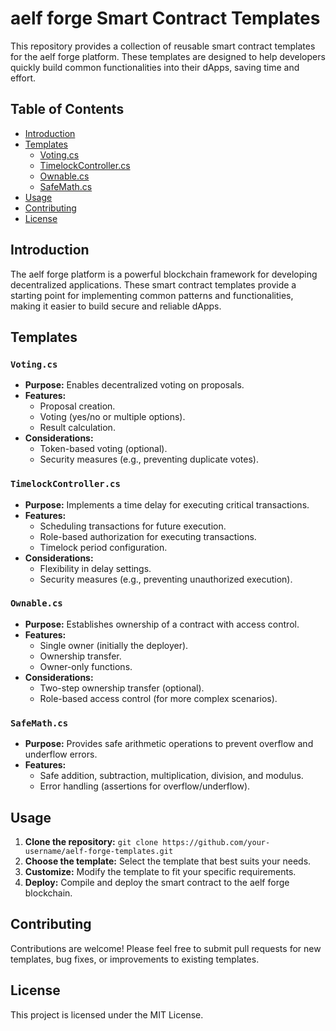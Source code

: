 # aelf forge Smart Contract Templates

This repository provides a collection of reusable smart contract templates for the aelf forge platform. These templates are designed to help developers quickly build common functionalities into their dApps, saving time and effort.

## Table of Contents

- [Introduction](#introduction)
- [Templates](#templates)
    - [Voting.cs](#votingcs)
    - [TimelockController.cs](#timelockcontrollercs)
    - [Ownable.cs](#ownablecs)
    - [SafeMath.cs](#safemathcs)
- [Usage](#usage)
- [Contributing](#contributing)
- [License](#license)

## Introduction

The aelf forge platform is a powerful blockchain framework for developing decentralized applications. These smart contract templates provide a starting point for implementing common patterns and functionalities, making it easier to build secure and reliable dApps.

## Templates

### `Voting.cs`

- **Purpose:** Enables decentralized voting on proposals.
- **Features:**
    - Proposal creation.
    - Voting (yes/no or multiple options).
    - Result calculation.
- **Considerations:**
    - Token-based voting (optional).
    - Security measures (e.g., preventing duplicate votes).

### `TimelockController.cs`

- **Purpose:** Implements a time delay for executing critical transactions.
- **Features:**
    - Scheduling transactions for future execution.
    - Role-based authorization for executing transactions.
    - Timelock period configuration.
- **Considerations:**
    - Flexibility in delay settings.
    - Security measures (e.g., preventing unauthorized execution).

### `Ownable.cs`

- **Purpose:** Establishes ownership of a contract with access control.
- **Features:**
    - Single owner (initially the deployer).
    - Ownership transfer.
    - Owner-only functions.
- **Considerations:**
    - Two-step ownership transfer (optional).
    - Role-based access control (for more complex scenarios).

### `SafeMath.cs`

- **Purpose:** Provides safe arithmetic operations to prevent overflow and underflow errors.
- **Features:**
    - Safe addition, subtraction, multiplication, division, and modulus.
    - Error handling (assertions for overflow/underflow).

## Usage

1. **Clone the repository:** `git clone https://github.com/your-username/aelf-forge-templates.git`
2. **Choose the template:** Select the template that best suits your needs.
3. **Customize:** Modify the template to fit your specific requirements.
4. **Deploy:** Compile and deploy the smart contract to the aelf forge blockchain.

## Contributing

Contributions are welcome! Please feel free to submit pull requests for new templates, bug fixes, or improvements to existing templates.

## License

This project is licensed under the MIT License.

